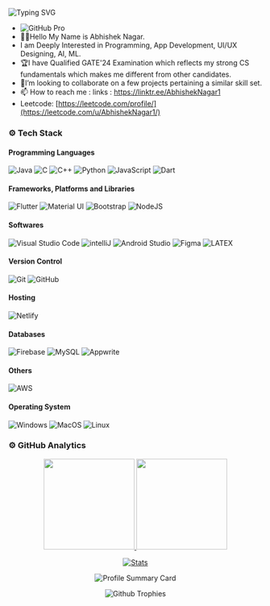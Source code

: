 ![Typing SVG](https://readme-typing-svg.herokuapp.com?color=ffffff&size=24&width=500&lines=🧑🏻‍💻Software_Engineer;🎙Music_Producer;💻Video_Editor;✒️Product_Designer)

 - ![GitHub Pro](https://img.shields.io/badge/GitHub-Pro-blue?style=flat&logo=github&logoColor=white)
 - 👋🏻Hello My Name is Abhishek Nagar.
 - I am Deeply Interested in Programming, App Development, UI/UX Designing, AI, ML.
 - 🏆I have Qualified GATE'24 Examination which reflects my strong CS fundamentals which makes me different from other candidates.
 - 🌱I’m looking to collaborate on a few projects pertaining a similar skill set.
 - 📫 How to reach me : links : https://linktr.ee/AbhishekNagar1
 - Leetcode: [https://leetcode.com/profile/](https://leetcode.com/u/AbhishekNagar1/)

### ⚙️ Tech Stack
#### Programming Languages
![Java](https://skillicons.dev/icons?i=java)
![C](https://skillicons.dev/icons?i=c)
![C++](https://skillicons.dev/icons?i=cpp)
![Python](https://skillicons.dev/icons?i=python)
![JavaScript](https://skillicons.dev/icons?i=js)
![Dart](https://skillicons.dev/icons?i=dart)

#### Frameworks, Platforms and Libraries
![Flutter](https://skillicons.dev/icons?i=flutter)
![Material UI](https://skillicons.dev/icons?i=materialui)
![Bootstrap](https://skillicons.dev/icons?i=bootstrap)
![NodeJS](https://skillicons.dev/icons?i=nodejs)

#### Softwares
![Visual Studio Code](https://skillicons.dev/icons?i=vscode)
![intelliJ](https://skillicons.dev/icons?i=idea)
![Android Studio](https://skillicons.dev/icons?i=androidstudio)
![Figma](https://skillicons.dev/icons?i=figma)
![LATEX](https://skillicons.dev/icons?i=latex)


#### Version Control
![Git](https://skillicons.dev/icons?i=git)
![GitHub](https://skillicons.dev/icons?i=github)

#### Hosting
![Netlify](https://skillicons.dev/icons?i=netlify)

#### Databases
![Firebase](https://skillicons.dev/icons?i=firebase)
![MySQL](https://skillicons.dev/icons?i=mysql)
![Appwrite](https://skillicons.dev/icons?i=appwrite)

#### Others
![AWS](https://skillicons.dev/icons?i=aws)

#### Operating System
![Windows](https://skillicons.dev/icons?i=windows)
![MacOS](https://skillicons.dev/icons?i=apple)
![Linux](https://skillicons.dev/icons?i=linux)


### ⚙️ GitHub Analytics
<p align="center">
  <a href="https://github.com/AbhishekNagar1">
    <img height="180em" src="https://github-readme-stats-eight-theta.vercel.app/api?username=AbhishekNagar1&show_icons=true&theme=algolia&include_all_commits=true&count_private=true"/>
    <img height="180em" src="https://github-readme-stats-eight-theta.vercel.app/api/top-langs/?username=AbhishekNagar1&layout=compact&langs_count=8&theme=algolia"/>
  </a>
</p>

<p align="center">
  <a href="https://github.com/AbhishekNagar1">
    <img src="https://github-stats-alpha.vercel.app/api/?username=AbhishekNagar1&cc=333333&tc=ffffff&ic=4B8BDA" alt="Stats"/>
  </a>
</p>

<p align="center">
    <img src="https://github-profile-summary-cards.vercel.app/api/cards/profile-details?username=AbhishekNagar1&theme=algolia" alt="Profile Summary Card"/>
</p>

<p align="center">
    <img src="https://github-profile-trophy.vercel.app/?username=AbhishekNagar1&theme=tokyonight" alt="Github Trophies"/>
</p>
